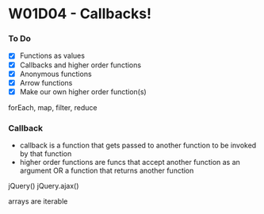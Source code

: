 # W01D04 - Callbacks!

### To Do
- [x] Functions as values
- [x] Callbacks and higher order functions
- [x] Anonymous functions
- [x] Arrow functions
- [x] Make our own higher order function(s)

forEach, map, filter, reduce


### Callback
* callback is a function that gets passed to another function to be invoked by that function
* higher order functions are funcs that accept another function as an argument OR a function that returns another function

jQuery()
jQuery.ajax()


arrays are iterable








